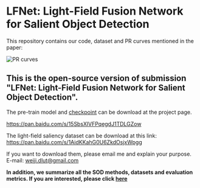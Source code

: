 # LFNet: Light-Field Fusion Network for Salient Object Detection
This repository contains our code, dataset and PR curves mentioned in the paper: 

![PR curves](https://github.com/jiwei0921/LFNet-salient-object-detection-on-light-field/blob/master/PR_curve.jpg)

## This is the open-source version of submission "LFNet: Light-Field Fusion Network for Salient Object Detection".

The pre-train model and [checkpoint](https://pan.baidu.com/s/1OhLXzuIsPRzRSnW-57m-Ng) can be download at the project page.

https://pan.baidu.com/s/15SbsXlVFPqegdJ1TDLGZow 

The light-field saliency dataset can be download at this link: https://pan.baidu.com/s/1AidKKahG0U6ZkdOsjxWpgg

If you want to download them, please email me and explain your purpose. 
E-mail: weiji.dlut@gmail.com

**In addition, we summarize all the SOD methods, datasets and evaluation metrics. If you are interested, please click [here](https://github.com/jiwei0921/SOD-CNNs-based-code-summary-)**    
